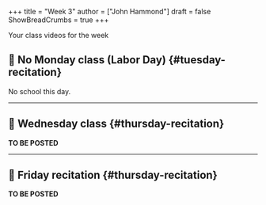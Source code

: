 +++
title = "Week 3"
author = ["John Hammond"]
draft = false
ShowBreadCrumbs = true
+++

Your class videos for the week
<!--more-->


## 🎥 No Monday class (Labor Day) {#tuesday-recitation}

No school this day.

---


## 🎥 Wednesday class {#thursday-recitation}

**TO BE POSTED**

---


## 🎥 Friday recitation {#thursday-recitation}

**TO BE POSTED**
